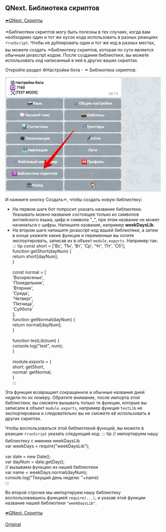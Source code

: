 ## QNext. Библиотека скриптов

[⬅️QNext. Скрипты](/docs-test/ph/script)



♒️Библиотеки скриптов могу быть полезны в тех случаях, когда вам необходимо один и тот же кусок кода использовать в разных реакциях ⚡️`runScript`. Чтобы не дублировать один и тот же код в разных местах, вы можете создать ♒️Библиотеку скриптов, которая по сути является обычным javascript кодом. После создания библиотеки, вы можете использовать код написанный в ней в других ваших скриптах.



Откройте раздел ⚙️Настройки бота - ♒️ Библиотека скриптов:

![Библиотека скриптов qnext.](./1.png)

И нажмите кнопку Создать♒️, чтобы создать новую библиотеку:
* На первом шаге бот попросит указать название библиотеки. Указывать можно название состоящее только из символов английского языка, цифр и символа "_", при этом название не может начинаться с цифры. Напишите название, например **weekDaysLib**.
* На втором шаге напишите javascript-код вашей библиотеки, а затем в конце укажите какие функции и переменные вы хотите экспортировать, записав  их в объект `module.exports`. Например так:
::: tip
const short = ['Вс', 'Пн', 'Вт', 'Ср', 'Чт', 'Пт', 'Сб'];<br>function getShort(dayNum) {<br> return short[dayNum];<br>}<br><br>const normal = [<br> 'Воскресенье',<br> 'Понедельник',<br> 'Вторник',<br> 'Среда',<br> 'Четверг',<br> 'Пятница',<br> 'Суббота'<br>];<br>function getNormal(dayNum) {<br> return normal[dayNum];<br>}<br><br>function testLib(num) {<br>  console.log("test", num);<br>}<br><br>module.exports = {<br> short: getShort,<br> normal: getNormal,<br>}<br>
:::

Эта функция возвращает сокращенное и обычные названия дней недели по их номеру. Обратите внимание, после импорта этой библиотеки, вы сможете вызывать только те функции, которые вы записали в объект `module.exports`, например функция `testLib` не экспортирована и следовательно вы не сможете её использовать в других скриптах.

Чтобы воспользоваться этой библиотекой функций, вы можете в реакции ⚡️`runScript` указать следующий код:
::: tip
// импортируем нашу библиотеку с именем weekDaysLib<br>var weekDays = require("weekDaysLib");<br><br>var date = new Date();<br>var dayNum = date.getDay();<br>// вызываем функцию из нашей библиотеки<br>var name = weekDays.normal(dayNum);<br>console.log("Текущий день недели: "+name)<br>
:::

Во второй строчке мы импортируем нашу библиотеку воспользовавшись функцией  `require(...)`, и указав этой функции название нашей библиотеки `"weekDaysLib"`. 



[⬅️QNext. Скрипты](/docs-test/ph/script)
  
[Original](https://telegra.ph/QNext-Scripts-Library-05-08)